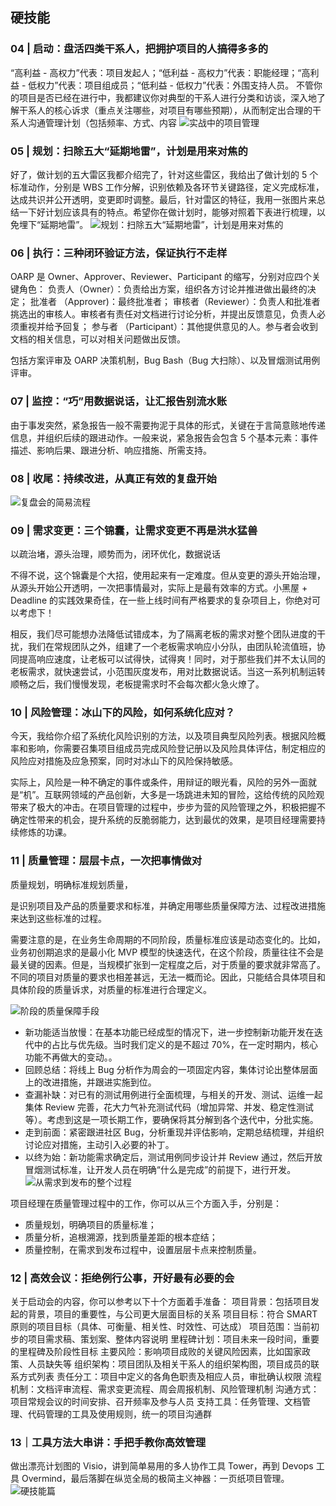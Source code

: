 <!--
 * @Author: zhangyu
 * @Email: zhangdulin@outlook.com
 * @Date: 2022-09-21 18:51:48
 * @LastEditors: zhangyu
 * @LastEditTime: 2022-11-04 15:23:53
 * @Description: 
-->

## 硬技能
### 04 | 启动：盘活四类干系人，把拥护项目的人搞得多多的
“高利益 - 高权力”代表：项目发起人；“低利益 - 高权力”代表：职能经理；“高利益 - 低权力”代表：项目组成员；“低利益 - 低权力”代表：外围支持人员。
不管你的项目是否已经在进行中，我都建议你对典型的干系人进行分类和访谈，深入地了解干系人的核心诉求（重点关注哪些，对项目有哪些预期），从而制定出合理的干系人沟通管理计划（包括频率、方式、内容
![实战中的项目管理](../img/f02d377eee5dd1d941e04190c5ff2d20.jpg '实战中的项目管理')

### 05 | 规划：扫除五大“延期地雷”，计划是用来对焦的
好了，做计划的五大雷区我都介绍完了，针对这些雷区，我给出了做计划的 5 个标准动作，分别是 WBS 工作分解，识别依赖及各环节关键路径，定义完成标准，达成共识并公开透明，变更即时调整。最后，针对雷区的特征，我用一张图片来总结一下好计划应该具有的特点。希望你在做计划时，能够对照着下表进行梳理，以免埋下“延期地雷”。
![规划：扫除五大“延期地雷”，计划是用来对焦的](../img/61ff2e1yy70b01a6e84cfb45c290c302.jpg '规划：扫除五大“延期地雷”，计划是用来对焦的')

### 06 | 执行：三种闭环验证方法，保证执行不走样
OARP 是 Owner、Approver、Reviewer、Participant 的缩写，分别对应四个关键角色：
负责人（Owner）：负责给出方案，组织各方讨论并推进做出最终的决定；
批准者 （Approver)：最终批准者；
审核者（Reviewer）：负责人和批准者挑选出的审核人。审核者有责任对文档进行讨论分析，并提出反馈意见，负责人必须重视并给予回复；
参与者 （Participant）：其他提供意见的人。参与者会收到文档的相关信息，可以对相关问题做出反馈。

包括方案评审及 OARP 决策机制，Bug Bash（Bug 大扫除）、以及冒烟测试用例评审。
### 07 | 监控：“巧”用数据说话，让汇报告别流水账
由于事发突然，紧急报告一般不需要拘泥于具体的形式，关键在于言简意赅地传递信息，并组织后续的跟进动作。一般来说，紧急报告会包含 5 个基本元素：事件描述、影响后果、跟进分析、响应措施、所需支持。
### 08 | 收尾：持续改进，从真正有效的复盘开始

![复盘会的简易流程](../img/d9f22881fbfd8fa77774eaf586d26e7f.jpg '复盘会的简易流程')
### 09 | 需求变更：三个锦囊，让需求变更不再是洪水猛兽
以疏治堵，源头治理，顺势而为，闭环优化，数据说话

不得不说，这个锦囊是个大招，使用起来有一定难度。但从变更的源头开始治理，从源头开始公开透明，一次把事情最对，实际上是最有效率的方式。小黑屋 + Deadline 的实践效果奇佳，在一些上线时间有严格要求的复杂项目上，你绝对可以考虑下！

相反，我们尽可能想办法降低试错成本，为了隔离老板的需求对整个团队进度的干扰，我们在常规团队之外，组建了一个老板需求响应小分队，由团队轮流值班，协同提高响应速度，让老板可以试得快，试得爽！同时，对于那些我们并不太认同的老板需求，就快速尝试，小范围灰度发布，用对比数据说话。当这一系列机制运转顺畅之后，我们慢慢发现，老板提需求时不会每次都火急火燎了。

### 10 | 风险管理：冰山下的风险，如何系统化应对？
今天，我给你介绍了系统化风险识别的方法，以及项目典型风险列表。根据风险概率和影响，你需要召集项目组成员完成风险登记册以及风险具体评估，制定相应的风险应对措施及应急预案，同时对冰山下的风险保持敏感。

实际上，风险是一种不确定的事件或条件，用辩证的眼光看，风险的另外一面就是“机”。互联网领域的产品创新，大多是一场跳进未知的冒险，这给传统的风险观带来了极大的冲击。在项目管理的过程中，步步为营的风险管理之外，积极把握不确定性带来的机会，提升系统的反脆弱能力，达到最优的效果，是项目经理需要持续修炼的功课。

### 11 | 质量管理：层层卡点，一次把事情做对
质量规划，明确标准规划质量，

是识别项目及产品的质量要求和标准，并确定用哪些质量保障方法、过程改进措施来达到这些标准的过程。

需要注意的是，在业务生命周期的不同阶段，质量标准应该是动态变化的。比如，业务初创期追求的是最小化 MVP 模型的快速迭代，在这个阶段，质量往往不会是最关键的因素。但是，当规模扩张到一定程度之后，对于质量的要求就非常高了。不同的项目对质量的要求也相差甚远，无法一概而论。因此，只能结合具体项目和具体阶段的质量诉求，对质量的标准进行合理定义。

![阶段的质量保障手段](../img/b09ed4bc9052cd4bca4615075c7ba164.jpg '阶段的质量保障手段')
- 新功能适当放慢：在基本功能已经成型的情况下，进一步控制新功能开发在迭代中的占比与优先级。当时我们定义的是不超过 70%，在一定时期内，核心功能不再做大的变动。。
- 回顾总结：将线上 Bug 分析作为周会的一项固定内容，集体讨论出整体层面上的改进措施，并跟进实施到位。
- 查漏补缺：对已有的测试用例进行全面梳理，与相关的开发、测试、运维一起集体 Review 完善，花大力气补充测试代码（增加异常、并发、稳定性测试等）。考虑到这是一项长期工作，要确保将其分解到各个迭代中，分批实施。
- 走到前面：紧密跟进社区 Bug，分析重现并评估影响，定期总结梳理，并组织讨论应对措施，主动引入必要的补丁。
- 以终为始：新功能需求确定后，测试用例同步设计并 Review 通过，然后开放冒烟测试标准，让开发人员在明确“什么是完成”的前提下，进行开发。
![从需求到发布的整个过程](../img/661a2601c404633f61b0f5be211b180d.jpg '从需求到发布的整个过程')

项目经理在质量管理过程中的工作，你可以从三个方面入手，分别是：
- 质量规划，明确项目的质量标准；
- 质量分析，追根溯源，找到质量差距的根本症结；
- 质量控制，在需求到发布过程中，设置层层卡点来控制质量。

### 12 | 高效会议：拒绝例行公事，开好最有必要的会
关于启动会的内容，你可以参考以下十个方面着手准备：
项目背景：包括项目发起的背景，项目的重要性，与公司更大层面目标的关系
项目目标：符合 SMART 原则的项目目标（具体、可衡量、相关性、时效性、可达成）
项目范围：当前初步的项目需求稿、策划案、整体内容说明
里程碑计划：项目未来一段时间，重要的里程碑及阶段性目标
主要风险：影响项目成败的关键风险因素，比如国家政策、人员缺失等
组织架构：项目团队及相关干系人的组织架构图，项目成员的联系方式列表
责任分工：项目中定义的各角色职责及相应人员，审批确认权限
流程机制：文档评审流程、需求变更流程、周会周报机制、风险管理机制
沟通方式：项目常规会议的时间安排、召开频率及参与人员
支持工具：任务管理、文档管理、代码管理的工具及使用规则，统一的项目沟通群

### 13｜工具方法大串讲：手把手教你高效管理
做出漂亮计划图的 Visio，讲到简单易用的多人协作工具 Tower，再到 Devops 工具 Overmind，最后落脚在纵览全局的极简主义神器：一页纸项目管理。
![硬技能篇](../img/430ce44c2fa9f4c1ac162edeb96ff9d0.jpg '硬技能篇')

<Gitalk />
